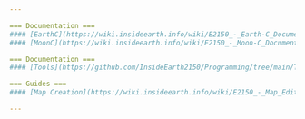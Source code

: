 ```yaml
---

=== Documentation ===
#### [EarthC](https://wiki.insideearth.info/wiki/E2150_-_Earth-C_Documentation)
#### [MoonC](https://wiki.insideearth.info/wiki/E2150_-_Moon-C_Documentation)

=== Documentation ===
#### [Tools](https://github.com/InsideEarth2150/Programming/tree/main/Tools)

=== Guides ===
#### [Map Creation](https://wiki.insideearth.info/wiki/E2150_-_Map_Editor)

---
```


